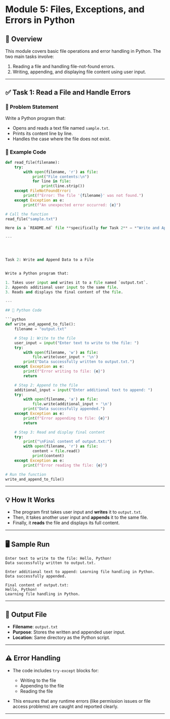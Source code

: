 # Module 5: Files, Exceptions, and Errors in Python

## 📝 Overview

This module covers basic file operations and error handling in Python. The two main tasks involve:

1. Reading a file and handling file-not-found errors.
2. Writing, appending, and displaying file content using user input.

---

## ✅ Task 1: Read a File and Handle Errors

### 📌 Problem Statement
Write a Python program that:
- Opens and reads a text file named `sample.txt`.
- Prints its content line by line.
- Handles the case where the file does not exist.

### 🧾 Example Code
```python
def read_file(filename):
    try:
        with open(filename, 'r') as file:
            print("File contents:\n")
            for line in file:
                print(line.strip())
    except FileNotFoundError:
        print(f"Error: The file '{filename}' was not found.")
    except Exception as e:
        print(f"An unexpected error occurred: {e}")

# Call the function
read_file("sample.txt")

Here is a `README.md` file **specifically for Task 2** — *"Write and Append Data to a File"*.

---




Task 2: Write and Append Data to a File


Write a Python program that:

1. Takes user input and writes it to a file named `output.txt`.
2. Appends additional user input to the same file.
3. Reads and displays the final content of the file.

---

## 🧾 Python Code

```python
def write_and_append_to_file():
    filename = "output.txt"

    # Step 1: Write to the file
    user_input = input("Enter text to write to the file: ")
    try:
        with open(filename, 'w') as file:
            file.write(user_input + '\n')
        print("Data successfully written to output.txt.")
    except Exception as e:
        print(f"Error writing to file: {e}")
        return

    # Step 2: Append to the file
    additional_input = input("Enter additional text to append: ")
    try:
        with open(filename, 'a') as file:
            file.write(additional_input + '\n')
        print("Data successfully appended.")
    except Exception as e:
        print(f"Error appending to file: {e}")
        return

    # Step 3: Read and display final content
    try:
        print("\nFinal content of output.txt:")
        with open(filename, 'r') as file:
            content = file.read()
            print(content)
    except Exception as e:
        print(f"Error reading the file: {e}")

# Run the function
write_and_append_to_file()
````

---

## 💡 How It Works

* The program first takes user input and **writes** it to `output.txt`.
* Then, it takes another user input and **appends** it to the same file.
* Finally, it **reads** the file and displays its full content.

---

## 🖥️ Sample Run

```
Enter text to write to the file: Hello, Python!
Data successfully written to output.txt.

Enter additional text to append: Learning file handling in Python.
Data successfully appended.

Final content of output.txt:
Hello, Python!
Learning file handling in Python.
```

---

## 📂 Output File

* **Filename**: `output.txt`
* **Purpose**: Stores the written and appended user input.
* **Location**: Same directory as the Python script.

---

## ⚠️ Error Handling

* The code includes `try-except` blocks for:

  * Writing to the file
  * Appending to the file
  * Reading the file
* This ensures that any runtime errors (like permission issues or file access problems) are caught and reported clearly.

---


```


